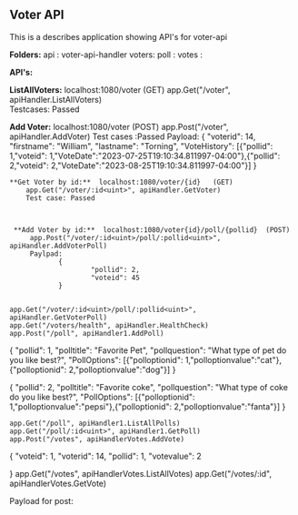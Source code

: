 ## Voter API

This is a describes application showing API's for voter-api


**Folders:**
    api   :    voter-api-handler
    voters: 
    poll  :
    votes :

**API's:**

   **ListAllVoters:** localhost:1080/voter  (GET)
	   app.Get("/voter", apiHandler.ListAllVoters)  
       Testcases: Passed

   
   
   **Add Voter:**  localhost:1080/voter   (POST)
    	app.Post("/voter", apiHandler.AddVoter) 
        Test cases :Passed
        Payload:
                 {
                    "voterid": 14,
                    "firstname": "William",
                    "lastname": "Torning",
                    "VoteHistory": [{"pollid": 1,"voteid": 1,"VoteDate":"2023-07-25T19:10:34.811997-04:00"},{"pollid": 2,"voteid": 2,"VoteDate":"2023-08-25T19:10:34.811997-04:00"}]
                }

    
    **Get Voter by id:**  localhost:1080/voter/{id}   (GET)
        app.Get("/voter/:id<uint>", apiHandler.GetVoter) 
        Test case: Passed
	
 
 
     **Add Voter by id:**  localhost:1080/voter{id}/poll/{pollid}  (POST)
         app.Post("/voter/:id<uint>/poll/:pollid<uint>", apiHandler.AddVoterPoll)
         Paylpad:
                {
                        "pollid": 2,
                        "voteid": 45
                }

 
	app.Get("/voter/:id<uint>/poll/:pollid<uint>", apiHandler.GetVoterPoll)
	app.Get("/voters/health", apiHandler.HealthCheck)
	app.Post("/poll", apiHandler1.AddPoll)
{
    "pollid": 1,
    "polltitle": "Favorite Pet",
    "pollquestion": "What type of pet do you like best?",
    "PollOptions": [{"polloptionid": 1,"polloptionvalue":"cat"},{"polloptionid": 2,"polloptionvalue":"dog"}]
}

{
    "pollid": 2,
    "polltitle": "Favorite coke",
    "pollquestion": "What type of coke do you like best?",
    "PollOptions": [{"polloptionid": 1,"polloptionvalue":"pepsi"},{"polloptionid": 2,"polloptionvalue":"fanta"}]
}

 
	app.Get("/poll", apiHandler1.ListAllPolls)
	app.Get("/poll/:id<uint>", apiHandler1.GetPoll)
	app.Post("/votes", apiHandlerVotes.AddVote)
 {
    "voteid": 1,
    "voterid": 14,
    "pollid": 1,
    "votevalue": 2

}
	app.Get("/votes", apiHandlerVotes.ListAllVotes)
	app.Get("/votes/:id<uint>", apiHandlerVotes.GetVote)


Payload for post:


